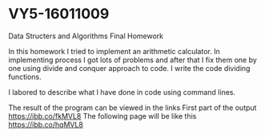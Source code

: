 # VY5-16011009
 Data Structers and Algorithms Final Homework

 In this homework I tried to implement an arithmetic calculator.
In implementing process I got lots of problems and after that I fix them one by one using
divide and conquer approach to code. I write the code dividing functions.

 I labored to describe what I have done in code using command lines.
 
 The result of the program can be viewed in the links
 First part of the output
 https://ibb.co/fkMVL8
 The following page will be like this
 https://ibb.co/hqMVL8
